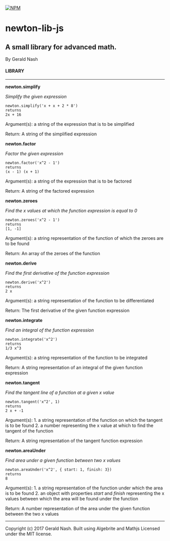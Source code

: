 [![NPM](https://nodei.co/npm/newton-lib.png)](https://npmjs.org/package/newton-lib)

# newton-lib-js
## A small library for advanced math.
By Gerald Nash

#### LIBRARY
______________________________________________
**newton.simplify**

*Simplify the given expression*
```
newton.simplify('x + x + 2 * 8')
returns
2x + 16
```
Argument(s): a string of the expression that is to be simplified

Return: A string of the simplified expression

**newton.factor**

*Factor the given expression*
```
newton.factor('x^2 - 1')
returns
(x - 1) (x + 1)
```
Argument(s): a string of the expression that is to be factored

Return: A string of the factored expression

**newton.zeroes**

*Find the x values at which the function expression is equal to 0*
```
newton.zeroes('x^2 - 1')
returns
[1, -1]
```
Argument(s): a string representation of the function of which the zeroes are to be found

Return: An array of the zeroes of the function

**newton.derive**

*Find the first derivative of the function expression*
```
newton.derive('x^2')
returns
2 x
```
Argument(s): a string representation of the function to be differentiated

Return: The first derivative of the given function expression

**newton.integrate**

*Find an integral of the function expression*
```
newton.integrate('x^2')
returns
1/3 x^3
```
Argument(s): a string representation of the function to be integrated

Return: A string representation of an integral of the given function expression

**newton.tangent**

*Find the tangent line of a function at a given x value*
```
newton.tangent('x^2', 1)
returns
2 x + -1
```
Argument(s): 1. a string representation of the function on which the tangent is to be found 2. a number representing the x value at which to find the tangent of the function

Return: A string representation of the tangent function expression

**newton.areaUnder**

*Find area under a given function between two x values*
```
newton.areaUnder('x^2', { start: 1, finish: 3})
returns
8
```
Argument(s): 1. a string representation of the function under which the area is to be found 2. an object with properties *start* and *finish* representing the x values between which the area will be found under the function

Return: A number representation of the area under the given function between the two x values
______________________________________________
Copyright (c) 2017 Gerald Nash.
Built using Algebrite and Mathjs
Licensed under the MIT license.
